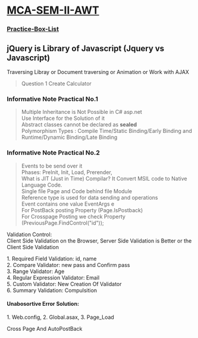 # <a href = "https://github.com/OnkarMalawade/MCA-SEM-II-AWT/">MCA-SEM-II-AWT</a>

### <a href = "https://github.com/OnkarMalawade/MCA-SEM-II-AWT/tree/main/Practice-Questio-Box">Practice-Box-List</a>

## jQuery is Library of Javascript (Jquery vs Javascript)
Traversing Libray or Document traversing or Animation or Work with AJAX

> Question 1 Create Calculator


### Informative Note Practical No.1
> Multiple Inheritance is Not Possible in C# asp.net <br/>
> Use Interface for the Solution of it <br/>
> Abstract classes cannot be declared as <b>sealed</b><br/>
> Polymorphism Types : Compile Time/Static Binding/Early Binding and Runtime/Dynamic Binding/Late Binding<br/>


### Informative Note Practical No.2
> Events to be send over it <br/>
> Phases:
> PreInit, Init, Load, Prerender,
> <br/> What is JIT (Just in Time) Compilar?
> It Convert MSIL code to Native Language Code.
> <br/> Single file Page and Code behind file Module
> <br/> Reference type is used for data sending and operations
> <br/> Event contains one value EventArgs e
> <br/> For PostBack posting Property (Page.IsPostback)
> <br/> For Crosspage Posting we check Property (PreviousPage.FindControl("id"));

 <p>Validation Control: <br/> Client Side Validation on the Browser, Server Side Validation is Better or the Client Side Validation</p>
1. Required Field Validation: id, name<br/>
2. Compare Validator: new pass and Confirm pass<br/>
3. Range Validator: Age<br/>
4. Regular Expression Validator: Email<br/>
5. Custom Validator: New Creation Of Validator<br/>
6. Summary Validation: Compulsition<br/>

#### Unabosortive Error Solution:
<p>1. Web.config, 2. Global.asax, 3. Page_Load</p>

<p>Cross Page And AutoPostBack</p>
